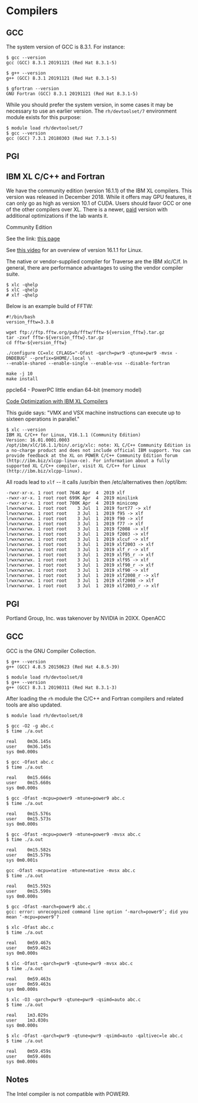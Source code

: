 # Compilers

## GCC

The system version of GCC is 8.3.1. For instance:

```
$ gcc --version
gcc (GCC) 8.3.1 20191121 (Red Hat 8.3.1-5)

$ g++ --version
g++ (GCC) 8.3.1 20191121 (Red Hat 8.3.1-5)

$ gfortran --version
GNU Fortran (GCC) 8.3.1 20191121 (Red Hat 8.3.1-5)
```

While you should prefer the system version, in some cases it may be necessary to use an earlier version. The `rh/devtoolset/7` environment module exists for this purpose:

```
$ module load rh/devtoolset/7
$ gcc --version
gcc (GCC) 7.3.1 20180303 (Red Hat 7.3.1-5)
```

## PGI


## IBM XL C/C++ and Fortran

We have the community edition (version 16.1.1) of the IBM XL compilers. This version was released in December 2018. While it offers may GPU features, it can only go as high as version 10.1 of CUDA. Users should favor GCC or one of the other compilers over XL. There is a newer, [paid](https://www.ibm.com/us-en/marketplace/xl-cpp-linux-compiler-power/purchase) version with additional optimizations if the lab wants it.

Community Edition

See the link: [this page](https://www.ibm.com/us-en/marketplace/xl-cpp-linux-compiler-power)

See [this video](https://www.youtube.com/watch?v=p6-pfj3tCmY) for an overview of version 16.1.1 for Linux.

The native or vendor-supplied compiler for Traverse are the IBM xlc/C/f. In general, there are performance advantages to using the vendor compiler suite.

```
$ xlc -qhelp
$ xlC -qhelp
# xlf -qhelp
```

Below is an example build of FFTW:

```
#!/bin/bash
version_fftw=3.3.8

wget ftp://ftp.fftw.org/pub/fftw/fftw-${version_fftw}.tar.gz
tar -zxvf fftw-${version_fftw}.tar.gz
cd fftw-${version_fftw}

./configure CC=xlc CFLAGS="-Ofast -qarch=pwr9 -qtune=pwr9 -mvsx -DNDEBUG" --prefix=$HOME/.local \
--enable-shared --enable-single --enable-vsx --disable-fortran

make -j 10
make install
```

ppcle64 - PowerPC little endian 64-bit (memory model)

[Code Optimization with IBM XL Compilers](https://www-01.ibm.com/support/docview.wss?uid=swg27005174&aid=1)

This guide says: "VMX and VSX machine
instructions can execute up to sixteen operations in parallel."

```
$ xlc --version
IBM XL C/C++ for Linux, V16.1.1 (Community Edition)
Version: 16.01.0001.0003
/opt/ibm/xlC/16.1.1/bin/.orig/xlc: note: XL C/C++ Community Edition is a no-charge product and does not include official IBM support. You can provide feedback at the XL on POWER C/C++ Community Edition forum (http://ibm.biz/xlcpp-linux-ce). For information about a fully supported XL C/C++ compiler, visit XL C/C++ for Linux (http://ibm.biz/xlcpp-linux).
```

All roads lead to `xlf` -- it calls /usr/bin then /etc/alternatives then /opt/ibm:

```
-rwxr-xr-x. 1 root root 764K Apr  4  2019 xlf
-rwxr-xr-x. 1 root root 699K Apr  4  2019 minilink
-rwxr-xr-x. 1 root root 700K Apr  4  2019 minicomp
lrwxrwxrwx. 1 root root    3 Jul  1  2019 fort77 -> xlf
lrwxrwxrwx. 1 root root    3 Jul  1  2019 f95 -> xlf
lrwxrwxrwx. 1 root root    3 Jul  1  2019 f90 -> xlf
lrwxrwxrwx. 1 root root    3 Jul  1  2019 f77 -> xlf
lrwxrwxrwx. 1 root root    3 Jul  1  2019 f2008 -> xlf
lrwxrwxrwx. 1 root root    3 Jul  1  2019 f2003 -> xlf
lrwxrwxrwx. 1 root root    3 Jul  1  2019 xlcuf -> xlf
lrwxrwxrwx. 1 root root    3 Jul  1  2019 xlf2003 -> xlf
lrwxrwxrwx. 1 root root    3 Jul  1  2019 xlf_r -> xlf
lrwxrwxrwx. 1 root root    3 Jul  1  2019 xlf95_r -> xlf
lrwxrwxrwx. 1 root root    3 Jul  1  2019 xlf95 -> xlf
lrwxrwxrwx. 1 root root    3 Jul  1  2019 xlf90_r -> xlf
lrwxrwxrwx. 1 root root    3 Jul  1  2019 xlf90 -> xlf
lrwxrwxrwx. 1 root root    3 Jul  1  2019 xlf2008_r -> xlf
lrwxrwxrwx. 1 root root    3 Jul  1  2019 xlf2008 -> xlf
lrwxrwxrwx. 1 root root    3 Jul  1  2019 xlf2003_r -> xlf
```

## PGI

Portland Group, Inc. was takenover by NVIDIA in 20XX. OpenACC


## GCC

GCC is the GNU Compiler Collection.

```
$ g++ --version
g++ (GCC) 4.8.5 20150623 (Red Hat 4.8.5-39)
```

```
$ module load rh/devtoolset/8
$ g++ --version
g++ (GCC) 8.3.1 20190311 (Red Hat 8.3.1-3)
```

After loading the `rh` module the C/C++ and Fortran compilers and related tools are also updated.

```
$ module load rh/devtoolset/8

$ gcc -O2 -g abc.c 
$ time ./a.out 

real	0m36.145s
user	0m36.145s
sys	0m0.000s

$ gcc -Ofast abc.c 
$ time ./a.out 

real	0m15.666s
user	0m15.660s
sys	0m0.000s

$ gcc -Ofast -mcpu=power9 -mtune=power9 abc.c 
$ time ./a.out 

real	0m15.576s
user	0m15.573s
sys	0m0.000s

$ gcc -Ofast -mcpu=power9 -mtune=power9 -mvsx abc.c 
$ time ./a.out 

real	0m15.582s
user	0m15.579s
sys	0m0.001s

gcc -Ofast -mcpu=native -mtune=native -mvsx abc.c 
$ time ./a.out 

real	0m15.592s
user	0m15.590s
sys	0m0.000s

$ gcc -Ofast -march=power9 abc.c
gcc: error: unrecognized command line option ‘-march=power9’; did you mean ‘-mcpu=power9’?
```

```
$ xlc -Ofast abc.c 
$ time ./a.out

real	0m59.467s
user	0m59.462s
sys	0m0.000s

$ xlc -Ofast -qarch=pwr9 -qtune=pwr9 -mvsx abc.c 
$ time ./a.out

real	0m59.463s
user	0m59.463s
sys	0m0.000s

$ xlc -O3 -qarch=pwr9 -qtune=pwr9 -qsimd=auto abc.c
$ time ./a.out

real	1m3.029s
user	1m3.030s
sys	0m0.000s

$ xlc -Ofast -qarch=pwr9 -qtune=pwr9 -qsimd=auto -qaltivec=le abc.c
$ time ./a.out

real	0m59.459s
user	0m59.460s
sys	0m0.000s
```

## Notes

The Intel compiler is not compatible with POWER9.
